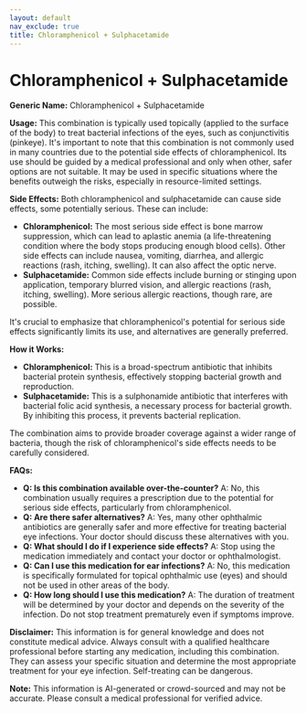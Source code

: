 ```yaml
---
layout: default
nav_exclude: true
title: Chloramphenicol + Sulphacetamide
---
```


# Chloramphenicol + Sulphacetamide

**Generic Name:** Chloramphenicol + Sulphacetamide

**Usage:** This combination is typically used topically (applied to the surface of the body) to treat bacterial infections of the eyes, such as conjunctivitis (pinkeye).  It's important to note that this combination is not commonly used in many countries due to the potential side effects of chloramphenicol. Its use should be guided by a medical professional and only when other, safer options are not suitable.  It may be used in specific situations where the benefits outweigh the risks, especially in resource-limited settings.

**Side Effects:**  Both chloramphenicol and sulphacetamide can cause side effects, some potentially serious. These can include:

* **Chloramphenicol:**  The most serious side effect is bone marrow suppression, which can lead to aplastic anemia (a life-threatening condition where the body stops producing enough blood cells).  Other side effects can include nausea, vomiting, diarrhea, and allergic reactions (rash, itching, swelling).  It can also affect the optic nerve.
* **Sulphacetamide:**  Common side effects include burning or stinging upon application, temporary blurred vision, and allergic reactions (rash, itching, swelling).  More serious allergic reactions, though rare, are possible.

It's crucial to emphasize that chloramphenicol's potential for serious side effects significantly limits its use, and alternatives are generally preferred.

**How it Works:**

* **Chloramphenicol:** This is a broad-spectrum antibiotic that inhibits bacterial protein synthesis, effectively stopping bacterial growth and reproduction.
* **Sulphacetamide:** This is a sulphonamide antibiotic that interferes with bacterial folic acid synthesis, a necessary process for bacterial growth.  By inhibiting this process, it prevents bacterial replication.

The combination aims to provide broader coverage against a wider range of bacteria, though the risk of chloramphenicol's side effects needs to be carefully considered.


**FAQs:**

* **Q: Is this combination available over-the-counter?** A:  No, this combination usually requires a prescription due to the potential for serious side effects, particularly from chloramphenicol.
* **Q: Are there safer alternatives?** A: Yes, many other ophthalmic antibiotics are generally safer and more effective for treating bacterial eye infections.  Your doctor should discuss these alternatives with you.
* **Q: What should I do if I experience side effects?** A: Stop using the medication immediately and contact your doctor or ophthalmologist.
* **Q: Can I use this medication for ear infections?** A: No, this medication is specifically formulated for topical ophthalmic use (eyes) and should not be used in other areas of the body.
* **Q: How long should I use this medication?** A:  The duration of treatment will be determined by your doctor and depends on the severity of the infection.  Do not stop treatment prematurely even if symptoms improve.


**Disclaimer:** This information is for general knowledge and does not constitute medical advice. Always consult with a qualified healthcare professional before starting any medication, including this combination.  They can assess your specific situation and determine the most appropriate treatment for your eye infection.  Self-treating can be dangerous.


**Note:** This information is AI-generated or crowd-sourced and may not be accurate. Please consult a medical professional for verified advice.